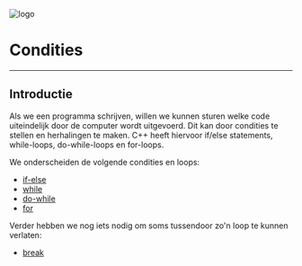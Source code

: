 ![logo](../img/ISO_C++_Logo.svg) [](logo-id)

# Condities <!-- omit in toc -->

---

## Introductie

Als we een programma schrijven, willen we kunnen sturen welke code uiteindelijk door de computer wordt uitgevoerd. Dit kan door condities te stellen en herhalingen te maken. C++ heeft hiervoor if/else statements, while-loops, do-while-loops en for-loops.

We onderscheiden de volgende condities en loops:

- [if-else](if-else/README.md)
- [while](while/README.md)
- [do-while](do-while/README.md)
- [for](for/README.md)

Verder hebben we nog iets nodig om soms tussendoor zo'n loop te kunnen verlaten:

- [break](break/README.md)
